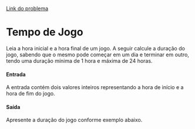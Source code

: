 
[Link do problema](https://www.beecrowd.com.br/judge/problems/view/1046)

# Tempo de Jogo

Leia a hora inicial e a hora final de um jogo. A seguir calcule a duração do jogo, sabendo que o mesmo pode começar em um dia e terminar em outro, tendo uma duração mínima de 1 hora e máxima de 24 horas.

#### Entrada

A entrada contém dois valores inteiros representando a hora de início e a hora de fim do jogo.

#### Saída

Apresente a duração do jogo conforme exemplo abaixo.